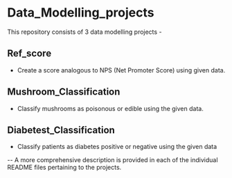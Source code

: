 # Data_Modelling_projects #

This repository consists of 3 data modelling projects -

## Ref_score ##
* Create a score analogous to NPS (Net Promoter Score) using given data.

## Mushroom_Classification ## 
* Classify mushrooms as poisonous or edible using the given data.

## Diabetest_Classification ##
* Classify patients as diabetes positive or negative using the given data

-- A more comprehensive description is provided in each of the individual README files pertaining to the projects.
